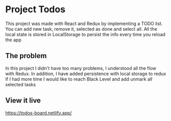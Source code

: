 # Project Todos

This project was made with React and Redux by implementing a TODO list.
You can add new task, remove it, selected as done and select all.
All the local state is stored in LocalStorage to persist the info every time you reload the app

## The problem

In this project I didn't have too many problems, I understood all the flow with Redux. In addition, I have added persistence with local storage to redux
If I had more time I would like to reach Black Level and add unmark all selected tasks

## View it live

https://todos-board.netlify.app/
